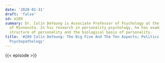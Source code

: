 ```yaml
---
date: '2020-01-31'
draft: 'false'
id: e289
summary: Dr. Colin DeYoung is Associate Professor of Psychology at the University
  of Minnesota. In his research in personality psychology, he has examined the theoretical
  structure of personality and the biological basis of personality.
title: '#289 Colin DeYoung: The Big Five And The Ten Aspects; Politics, Gender, And
  Psychopathology'
---
```

{{< episode >}}
